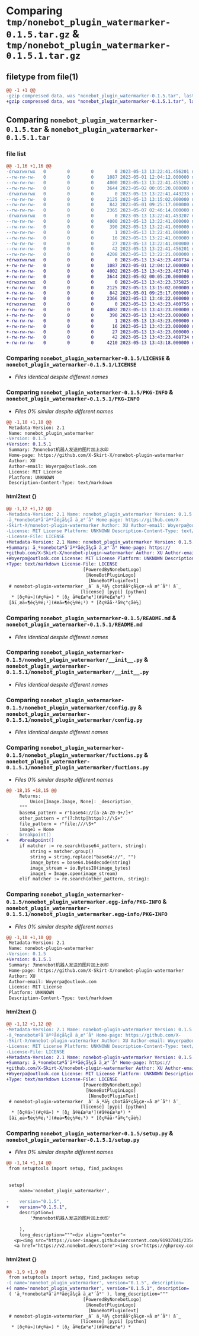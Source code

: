 # Comparing `tmp/nonebot_plugin_watermarker-0.1.5.tar.gz` & `tmp/nonebot_plugin_watermarker-0.1.5.1.tar.gz`

## filetype from file(1)

```diff
@@ -1 +1 @@
-gzip compressed data, was "nonebot_plugin_watermarker-0.1.5.tar", last modified: Sat May 13 13:22:41 2023, max compression
+gzip compressed data, was "nonebot_plugin_watermarker-0.1.5.1.tar", last modified: Sat May 13 13:43:23 2023, max compression
```

## Comparing `nonebot_plugin_watermarker-0.1.5.tar` & `nonebot_plugin_watermarker-0.1.5.1.tar`

### file list

```diff
@@ -1,16 +1,16 @@
-drwxrwxrwx   0        0        0        0 2023-05-13 13:22:41.456201 nonebot_plugin_watermarker-0.1.5/
--rw-rw-rw-   0        0        0     1087 2023-05-01 12:04:12.000000 nonebot_plugin_watermarker-0.1.5/LICENSE
--rw-rw-rw-   0        0        0     4000 2023-05-13 13:22:41.455202 nonebot_plugin_watermarker-0.1.5/PKG-INFO
--rw-rw-rw-   0        0        0     3644 2023-05-02 00:05:20.000000 nonebot_plugin_watermarker-0.1.5/README.md
-drwxrwxrwx   0        0        0        0 2023-05-13 13:22:41.443233 nonebot_plugin_watermarker-0.1.5/nonebot_plugin_watermarker/
--rw-rw-rw-   0        0        0     2125 2023-05-13 13:15:02.000000 nonebot_plugin_watermarker-0.1.5/nonebot_plugin_watermarker/__init__.py
--rw-rw-rw-   0        0        0      842 2023-05-01 09:25:17.000000 nonebot_plugin_watermarker-0.1.5/nonebot_plugin_watermarker/config.py
--rw-rw-rw-   0        0        0     2365 2023-05-07 02:46:14.000000 nonebot_plugin_watermarker-0.1.5/nonebot_plugin_watermarker/fuctions.py
-drwxrwxrwx   0        0        0        0 2023-05-13 13:22:41.453207 nonebot_plugin_watermarker-0.1.5/nonebot_plugin_watermarker.egg-info/
--rw-rw-rw-   0        0        0     4000 2023-05-13 13:22:41.000000 nonebot_plugin_watermarker-0.1.5/nonebot_plugin_watermarker.egg-info/PKG-INFO
--rw-rw-rw-   0        0        0      390 2023-05-13 13:22:41.000000 nonebot_plugin_watermarker-0.1.5/nonebot_plugin_watermarker.egg-info/SOURCES.txt
--rw-rw-rw-   0        0        0        1 2023-05-13 13:22:41.000000 nonebot_plugin_watermarker-0.1.5/nonebot_plugin_watermarker.egg-info/dependency_links.txt
--rw-rw-rw-   0        0        0       16 2023-05-13 13:22:41.000000 nonebot_plugin_watermarker-0.1.5/nonebot_plugin_watermarker.egg-info/requires.txt
--rw-rw-rw-   0        0        0       27 2023-05-13 13:22:41.000000 nonebot_plugin_watermarker-0.1.5/nonebot_plugin_watermarker.egg-info/top_level.txt
--rw-rw-rw-   0        0        0       42 2023-05-13 13:22:41.456201 nonebot_plugin_watermarker-0.1.5/setup.cfg
--rw-rw-rw-   0        0        0     4208 2023-05-13 13:22:21.000000 nonebot_plugin_watermarker-0.1.5/setup.py
+drwxrwxrwx   0        0        0        0 2023-05-13 13:43:23.408734 nonebot_plugin_watermarker-0.1.5.1/
+-rw-rw-rw-   0        0        0     1087 2023-05-01 12:04:12.000000 nonebot_plugin_watermarker-0.1.5.1/LICENSE
+-rw-rw-rw-   0        0        0     4002 2023-05-13 13:43:23.403748 nonebot_plugin_watermarker-0.1.5.1/PKG-INFO
+-rw-rw-rw-   0        0        0     3644 2023-05-02 00:05:20.000000 nonebot_plugin_watermarker-0.1.5.1/README.md
+drwxrwxrwx   0        0        0        0 2023-05-13 13:43:23.375825 nonebot_plugin_watermarker-0.1.5.1/nonebot_plugin_watermarker/
+-rw-rw-rw-   0        0        0     2125 2023-05-13 13:15:02.000000 nonebot_plugin_watermarker-0.1.5.1/nonebot_plugin_watermarker/__init__.py
+-rw-rw-rw-   0        0        0      842 2023-05-01 09:25:17.000000 nonebot_plugin_watermarker-0.1.5.1/nonebot_plugin_watermarker/config.py
+-rw-rw-rw-   0        0        0     2366 2023-05-13 13:40:22.000000 nonebot_plugin_watermarker-0.1.5.1/nonebot_plugin_watermarker/fuctions.py
+drwxrwxrwx   0        0        0        0 2023-05-13 13:43:23.400756 nonebot_plugin_watermarker-0.1.5.1/nonebot_plugin_watermarker.egg-info/
+-rw-rw-rw-   0        0        0     4002 2023-05-13 13:43:23.000000 nonebot_plugin_watermarker-0.1.5.1/nonebot_plugin_watermarker.egg-info/PKG-INFO
+-rw-rw-rw-   0        0        0      390 2023-05-13 13:43:23.000000 nonebot_plugin_watermarker-0.1.5.1/nonebot_plugin_watermarker.egg-info/SOURCES.txt
+-rw-rw-rw-   0        0        0        1 2023-05-13 13:43:23.000000 nonebot_plugin_watermarker-0.1.5.1/nonebot_plugin_watermarker.egg-info/dependency_links.txt
+-rw-rw-rw-   0        0        0       16 2023-05-13 13:43:23.000000 nonebot_plugin_watermarker-0.1.5.1/nonebot_plugin_watermarker.egg-info/requires.txt
+-rw-rw-rw-   0        0        0       27 2023-05-13 13:43:23.000000 nonebot_plugin_watermarker-0.1.5.1/nonebot_plugin_watermarker.egg-info/top_level.txt
+-rw-rw-rw-   0        0        0       42 2023-05-13 13:43:23.408734 nonebot_plugin_watermarker-0.1.5.1/setup.cfg
+-rw-rw-rw-   0        0        0     4210 2023-05-13 13:43:18.000000 nonebot_plugin_watermarker-0.1.5.1/setup.py
```

### Comparing `nonebot_plugin_watermarker-0.1.5/LICENSE` & `nonebot_plugin_watermarker-0.1.5.1/LICENSE`

 * *Files identical despite different names*

### Comparing `nonebot_plugin_watermarker-0.1.5/PKG-INFO` & `nonebot_plugin_watermarker-0.1.5.1/PKG-INFO`

 * *Files 0% similar despite different names*

```diff
@@ -1,10 +1,10 @@
 Metadata-Version: 2.1
 Name: nonebot_plugin_watermarker
-Version: 0.1.5
+Version: 0.1.5.1
 Summary: 为nonebot机器人发送的图片加上水印
 Home-page: https://github.com/X-Skirt-X/nonebot-plugin-watermarker
 Author: XU
 Author-email: Woyerpa@outlook.com
 License: MIT License
 Platform: UNKNOWN
 Description-Content-Type: text/markdown
```

#### html2text {}

```diff
@@ -1,12 +1,12 @@
-Metadata-Version: 2.1 Name: nonebot_plugin_watermarker Version: 0.1.5 Summary:
-ä¸ºnonebotæºå¨äººåéçå¾çå ä¸æ°´å° Home-page: https://github.com/X-
-Skirt-X/nonebot-plugin-watermarker Author: XU Author-email: Woyerpa@outlook.com
-License: MIT License Platform: UNKNOWN Description-Content-Type: text/markdown
-License-File: LICENSE
+Metadata-Version: 2.1 Name: nonebot_plugin_watermarker Version: 0.1.5.1
+Summary: ä¸ºnonebotæºå¨äººåéçå¾çå ä¸æ°´å° Home-page: https://
+github.com/X-Skirt-X/nonebot-plugin-watermarker Author: XU Author-email:
+Woyerpa@outlook.com License: MIT License Platform: UNKNOWN Description-Content-
+Type: text/markdown License-File: LICENSE
                             [PoweredByNonebotLogo]
                              [NoneBotPluginLogo]
                               [NoneBotPluginText]
 # nonebot-plugin-watermarker _â¨ ä¸ºä½ çbotååºçå¾çæ·»å æ°´å°! â¨_
                            [license] [pypi] [python]
  * [ðç®ä»](#ç®ä») * [ð¿ å®è£æ¹æ³](#å®è£æ¹æ³) *
 [âï¸æä»¶éç½®é¡¹](#æä»¶éç½®é¡¹) * [ðç®åå·²å®ç°çåè½]
```

### Comparing `nonebot_plugin_watermarker-0.1.5/README.md` & `nonebot_plugin_watermarker-0.1.5.1/README.md`

 * *Files identical despite different names*

### Comparing `nonebot_plugin_watermarker-0.1.5/nonebot_plugin_watermarker/__init__.py` & `nonebot_plugin_watermarker-0.1.5.1/nonebot_plugin_watermarker/__init__.py`

 * *Files identical despite different names*

### Comparing `nonebot_plugin_watermarker-0.1.5/nonebot_plugin_watermarker/config.py` & `nonebot_plugin_watermarker-0.1.5.1/nonebot_plugin_watermarker/config.py`

 * *Files identical despite different names*

### Comparing `nonebot_plugin_watermarker-0.1.5/nonebot_plugin_watermarker/fuctions.py` & `nonebot_plugin_watermarker-0.1.5.1/nonebot_plugin_watermarker/fuctions.py`

 * *Files 0% similar despite different names*

```diff
@@ -18,15 +18,15 @@
     Returns:
         Union[Image.Image, None]: _description_
     """
     base64_pattern = r"base64://[a-zA-Z0-9+/]+"
     other_pattern = r"(?:http|https)://\S+"
     file_pattern = r"file:///\S+"
     image1 = None
-    breakpoint()
+    #breakpoint()
     if matcher := re.search(base64_pattern, string):
         string = matcher.group()
         string = string.replace("base64://", "")
         image_bytes = base64.b64decode(string)
         image_stream = io.BytesIO(image_bytes)
         image1 = Image.open(image_stream)
     elif matcher := re.search(other_pattern, string):
```

### Comparing `nonebot_plugin_watermarker-0.1.5/nonebot_plugin_watermarker.egg-info/PKG-INFO` & `nonebot_plugin_watermarker-0.1.5.1/nonebot_plugin_watermarker.egg-info/PKG-INFO`

 * *Files 0% similar despite different names*

```diff
@@ -1,10 +1,10 @@
 Metadata-Version: 2.1
 Name: nonebot-plugin-watermarker
-Version: 0.1.5
+Version: 0.1.5.1
 Summary: 为nonebot机器人发送的图片加上水印
 Home-page: https://github.com/X-Skirt-X/nonebot-plugin-watermarker
 Author: XU
 Author-email: Woyerpa@outlook.com
 License: MIT License
 Platform: UNKNOWN
 Description-Content-Type: text/markdown
```

#### html2text {}

```diff
@@ -1,12 +1,12 @@
-Metadata-Version: 2.1 Name: nonebot-plugin-watermarker Version: 0.1.5 Summary:
-ä¸ºnonebotæºå¨äººåéçå¾çå ä¸æ°´å° Home-page: https://github.com/X-
-Skirt-X/nonebot-plugin-watermarker Author: XU Author-email: Woyerpa@outlook.com
-License: MIT License Platform: UNKNOWN Description-Content-Type: text/markdown
-License-File: LICENSE
+Metadata-Version: 2.1 Name: nonebot-plugin-watermarker Version: 0.1.5.1
+Summary: ä¸ºnonebotæºå¨äººåéçå¾çå ä¸æ°´å° Home-page: https://
+github.com/X-Skirt-X/nonebot-plugin-watermarker Author: XU Author-email:
+Woyerpa@outlook.com License: MIT License Platform: UNKNOWN Description-Content-
+Type: text/markdown License-File: LICENSE
                             [PoweredByNonebotLogo]
                              [NoneBotPluginLogo]
                               [NoneBotPluginText]
 # nonebot-plugin-watermarker _â¨ ä¸ºä½ çbotååºçå¾çæ·»å æ°´å°! â¨_
                            [license] [pypi] [python]
  * [ðç®ä»](#ç®ä») * [ð¿ å®è£æ¹æ³](#å®è£æ¹æ³) *
 [âï¸æä»¶éç½®é¡¹](#æä»¶éç½®é¡¹) * [ðç®åå·²å®ç°çåè½]
```

### Comparing `nonebot_plugin_watermarker-0.1.5/setup.py` & `nonebot_plugin_watermarker-0.1.5.1/setup.py`

 * *Files 0% similar despite different names*

```diff
@@ -1,14 +1,14 @@
 from setuptools import setup, find_packages
 
     
 setup(
     name='nonebot_plugin_watermarker',
 
-    version="0.1.5",
+    version="0.1.5.1",
     description=(
         '为nonebot机器人发送的图片加上水印'
 
     ),
     long_description="""<div align="center">
   <p><img src="https://user-images.githubusercontent.com/91937041/235443858-85949be1-08d6-4d7a-b132-b1aed71ab943.png" width="560" alt="PoweredByNonebotLogo"></p>
   <a href="https://v2.nonebot.dev/store"><img src="https://ghproxy.com/https://github.com/A-kirami/nonebot-plugin-template/blob/resources/nbp_logo.png" width="180" height="180" alt="NoneBotPluginLogo"></a>
```

#### html2text {}

```diff
@@ -1,9 +1,9 @@
 from setuptools import setup, find_packages setup
-( name='nonebot_plugin_watermarker', version="0.1.5", description=
+( name='nonebot_plugin_watermarker', version="0.1.5.1", description=
 ( 'ä¸ºnonebotæºå¨äººåéçå¾çå ä¸æ°´å°' ), long_description="""
                             [PoweredByNonebotLogo]
                              [NoneBotPluginLogo]
                               [NoneBotPluginText]
 # nonebot-plugin-watermarker _â¨ ä¸ºä½ çbotååºçå¾çæ·»å æ°´å°! â¨_
                            [license] [pypi] [python]
  * [ðç®ä»](#ç®ä») * [ð¿ å®è£æ¹æ³](#å®è£æ¹æ³) *
```

